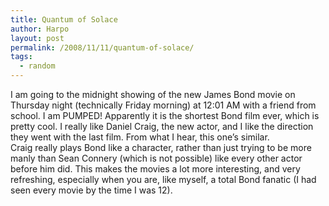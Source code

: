 ```yaml
---
title: Quantum of Solace
author: Harpo
layout: post
permalink: /2008/11/11/quantum-of-solace/
tags:
  - random
---
```

I am going to the midnight showing of the new James Bond movie on Thursday night (technically Friday morning) at 12:01 AM with a friend from school. I am PUMPED! Apparently it is the shortest Bond film ever, which is pretty cool. I really like Daniel Craig, the new actor, and I like the direction they went with the last film. From what I hear, this one&#8217;s similar.  
Craig really plays Bond like a character, rather than just trying to be more manly than Sean Connery (which is not possible) like every other actor before him did. This makes the movies a lot more interesting, and very refreshing, especially when you are, like myself, a total Bond fanatic (I had seen every movie by the time I was 12).